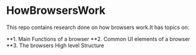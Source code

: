 # HowBrowsersWork
This repo contains research done on how browsers work.It has topics on:

**1. Main Functions of a browser
**2. Common UI elements of a browser
**3. The browsers High level Structure



